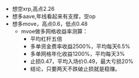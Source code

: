 - 想空xrp,高点2.26
- 想多aave,年线看起来有支撑，空op
- 想多move，高点0.6，低点0.48
	- mvoe做多网格收益率测算：
		- 平均杠杆五倍
		- 多单资金费率收益2500%，平均每天6.5%
		- 多单网格年化收益1200%，平均每天3%
		- 止损0.47，平均入场价0.49，最大亏损20%
		- 结论，只要两天不跌破止损就是稳赚。